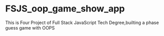 # FSJS_oop_game_show_app
 This is Four Project of Full Stack JavaScript Tech Degree,builting a phase guess game with OOPS
